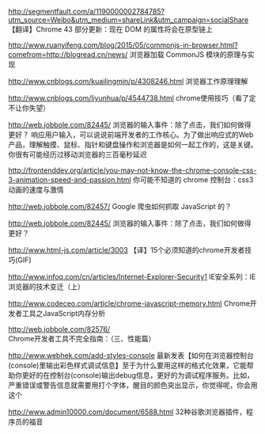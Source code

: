 http://segmentfault.com/a/1190000002784785?utm_source=Weibo&utm_medium=shareLink&utm_campaign=socialShare
【翻译】Chrome 43 部分更新：现在 DOM 的属性将会在原型链上

http://www.ruanyifeng.com/blog/2015/05/commonjs-in-browser.html?comefrom=http://blogread.cn/news/
浏览器加载 CommonJS 模块的原理与实现

http://www.cnblogs.com/kuailingmin/p/4308246.html
浏览器工作原理理解

http://www.cnblogs.com/liyunhua/p/4544738.html
chrome使用技巧（看了定不让你失望）

http://web.jobbole.com/82445/
浏览器的输入事件：除了点击，我们如何做得更好？
响应用户输入，可以说说前端开发者的工作核心。为了做出响应式的Web产品，理解触摸、鼠标、指针和键盘操作和浏览器是如何一起工作的，这是关键。你很有可能经历过移动浏览器的三百毫秒延迟

http://frontenddev.org/article/you-may-not-know-the-chrome-console-css-3-animation-speed-and-passion.html
你可能不知道的 chrome 控制台：css3 动画的速度与激情

http://web.jobbole.com/82457/
Google 爬虫如何抓取 JavaScript 的？

http://web.jobbole.com/82445/
浏览器的输入事件：除了点击，我们如何做得更好？

http://www.html-js.com/article/3003
【译】15个必须知道的chrome开发者技巧(GIF)

http://www.infoq.com/cn/articles/Internet-Explorer-Security1
IE安全系列：IE浏览器的技术变迁（上）

http://www.codeceo.com/article/chrome-javascript-memory.html
Chrome开发者工具之JavaScript内存分析

http://web.jobbole.com/82576/
Chrome开发者工具不完全指南：（三、性能篇）

http://www.webhek.com/add-styles-console
最新发表【如何在浏览器控制台(console)里输出彩色样式调试信息】至于为什么要用这样的格式化效果，它能帮助你更好的在控制台(console)输出debug信息，更好的为调试程序服务。比如，严重错误或警告信息就需要用打个字体，醒目的颜色突出显示，你觉得呢，你会用这个

http://www.admin10000.com/document/6588.html
32种谷歌浏览器插件，程序员的福音
